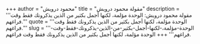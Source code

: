 +++
author = "محمود درويش"
title = "مقولة محمود درويش"
description = '''مقولة محمود درويش: الوحدة مؤلمة، لكنها أجمل بكثير من الذين يذكرونك فقط وقت فراغهم.'''
quote = '''الوحدة مؤلمة، لكنها أجمل بكثير من الذين يذكرونك فقط وقت فراغهم.'''
slug = '''الوحدة-مؤلمة،-لكنها-أجمل-بكثير-من-الذين-يذكرونك-فقط-وقت-فراغهم'''
+++
الوحدة مؤلمة، لكنها أجمل بكثير من الذين يذكرونك فقط وقت فراغهم.
